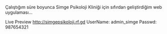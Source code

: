 Çalıştığım süre boyunca Simge Psikoloji Kliniği için sıfırdan geliştirdiğim web uygulaması...


Live Preview
http://simgepsikoloji.rf.gd             UserName: admin_simge        Passwd: 987654321
